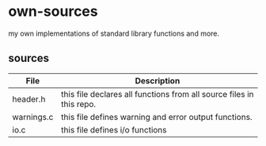 # own-sources
my own implementations of standard library functions and more.

## sources

| File | Description |
| --- | --- |
| header.h | this file declares all functions from all source files in this repo. |
| warnings.c | this file defines warning and error output functions. |
| io.c | this file defines i/o functions |
